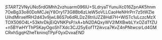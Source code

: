 $START$2VNyUNo5rdGMhh2vzhuarm096lU+5LdryaTYunuXc016ZpnAK5hnm7OeBg33o80DoMCJejY8Ory173G8Bb6zLIeW5oVLLCaoHeNHrPrr7z5tWZleUihdMIrxelfRH2d43v9jwL86S7o6dRLDzZ6trilJZZ8Hdl7H+WlSTc1uLczcMzXTOX506O4L+53khrDkjEiQVNKPsP/xA+bN2DAQxyWV2lMXBwbLYxOZdTfZU+n5BYwHYThP5KayOgoShTXdc3CJ25yEofTf2ikvca7KvZ4nPNtwcsrLd4GMCRxhSgqHZheTkninqTPpF0yxDvxa$END$